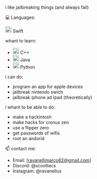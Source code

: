 i like jailbreaking things (and always fail)

 💻 Languages:

  <img src="https://sswg.gallerycdn.vsassets.io/extensions/sswg/swift-lang/1.7.0/1698240428599/Microsoft.VisualStudio.Services.Icons.Default" alt="Swift" width="20"/> Swift

whant to learn:

- <img src="https://upload.wikimedia.org/wikipedia/commons/thumb/1/18/ISO_C%2B%2B_Logo.svg/1822px-ISO_C%2B%2B_Logo.svg.png" alt="C++" width="20"/> C++
- <img src="https://encrypted-tbn0.gstatic.com/images?q=tbn:ANd9GcT0YrHadtMm0h26yoJkkzeXtfwm2hST7R62zw&s" alt="Java" width="20"/> Java
- <img src="https://upload.wikimedia.org/wikipedia/commons/thumb/c/c3/Python-logo-notext.svg/640px-Python-logo-notext.svg.png" alt="Python" width="20"/> Python
  
i can do:

- program an app for apple devices
- jailbreak nintendo swich
- jailbreak iphone ad ipad (theoretically)

i whant to be able to do:

- make a hackintosh
- make hacks for cronus zen
- use a flipper zero
- get passwords of wifis
- root an andorid

📫 contact me:

- Email: [ravanellimarco82@gmail.com]
- Discord: @scoottecs 
- Instagram: @ravanellus
